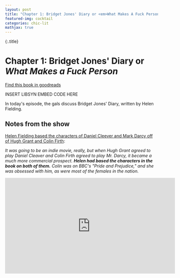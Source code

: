 ```yaml
---
layout: post
title: "Chapter 1: Bridget Jones' Diary or <em>What Makes A Fuck Person</em>"
featured-img: cocktail
categories: chic-lit
mathjax: true
---
```

{:.title}
# Chapter 1: Bridget Jones' Diary or _What Makes a Fuck Person_

[Find this book in goodreads](https://www.goodreads.com/user/show/83011054-boozin-bitchin-book-club)

INSERT LIBSYN EMBED CODE HERE

In today's episode, the gals discuss Bridget Jones' Diary, written by Helen Fielding.

## Notes from the show

[Helen Fielding based the characters of Daniel Cleever and Mark Darcy off of Hugh Grant and Colin Firth](http://www.latimes.com/entertainment/movies/la-ca-mn-bridget-jones-diary-oral-history-20160410-story.html):

_It was going to be an indie movie, really, but when Hugh Grant agreed to play Daniel Cleaver and Colin Firth agreed to play Mr. Darcy, it became a much more commercial prospect. **Helen had based the characters in the book on both of them.** Colin was on BBC's "Pride and Prejudice," and she was obsessed with him, as were most of the females in the nation._

<iframe width="560" height="315" src="https://www.youtube-nocookie.com/embed/JMLH_QyPTYM?rel=0" frameborder="0" allow="autoplay; encrypted-media" allowfullscreen></iframe>


